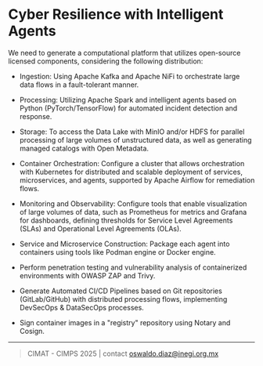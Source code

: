 # Cyber Resilience with Intelligent Agents 

We need to generate a computational platform that utilizes open-source licensed components, considering the following distribution:

- Ingestion: Using Apache Kafka and Apache NiFi to orchestrate large data flows in a fault-tolerant manner.

- Processing: Utilizing Apache Spark and intelligent agents based on Python (PyTorch/TensorFlow) for automated incident detection and response.

- Storage: To access the Data Lake with MinIO and/or HDFS for parallel processing of large volumes of unstructured data, as well as generating managed catalogs with Open Metadata.

- Container Orchestration: Configure a cluster that allows orchestration with Kubernetes for distributed and scalable deployment of services, microservices, and agents, supported by Apache Airflow for remediation flows.

- Monitoring and Observability: Configure tools that enable visualization of large volumes of data, such as Prometheus for metrics and Grafana for dashboards, defining thresholds for Service Level Agreements (SLAs) and Operational Level Agreements (OLAs).

- Service and Microservice Construction: Package each agent into containers using tools like Podman engine or Docker engine.

- Perform penetration testing and vulnerability analysis of containerized environments with OWASP ZAP and Trivy.

- Generate Automated CI/CD Pipelines based on Git repositories (GitLab/GitHub) with distributed processing flows, implementing DevSecOps & DataSecOps processes.

- Sign container images in a "registry" repository using Notary and Cosign.

________________
> CIMAT - CIMPS 2025 | contact oswaldo.diaz@inegi.org.mx  

